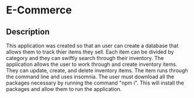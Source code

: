 # E-Commerce

## Description 

This application was created so that an user can create a database that allows them to track thier items they sell. Each item can be divided by category and they can swiftly search through their inventory. The application allows the user to work through and create inventory items. They can update, create, and delete inventory items. The item runs through the command line and uses insomnia. The user must download all the packages necessary by running the command "npm i". This will install the packages and allow them to run the application.